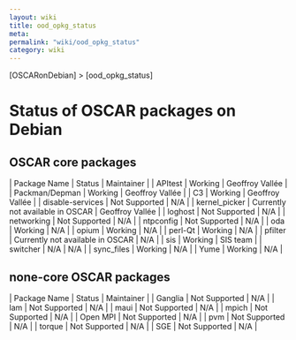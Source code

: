 ```yaml
---
layout: wiki
title: ood_opkg_status
meta: 
permalink: "wiki/ood_opkg_status"
category: wiki
---
```

<!-- Name: ood_opkg_status -->
<!-- Version: 2 -->
<!-- Author: valleegr -->

[OSCARonDebian] > [ood_opkg_status]

# Status of OSCAR packages on Debian

## OSCAR core packages

| Package Name | Status | Maintainer |
| APItest | Working | Geoffroy Vallée |
| Packman/Depman | Working | Geoffroy Vallée |
| C3 | Working | Geoffroy Vallée |
| disable-services | Not Supported | N/A |
| kernel_picker | Currently not available in OSCAR | Geoffroy Vallée |
| loghost | Not Supported | N/A |
| networking | Not Supported | N/A |
| ntpconfig | Not Supported | N/A |
| oda | Working | N/A |
| opium | Working | N/A |
| perl-Qt | Working | N/A |
| pfilter | Currently not available in OSCAR | N/A |
| sis | Working | SIS team |
| switcher | N/A | N/A |
| sync_files | Working | N/A |
| Yume | Working | N/A |

## none-core OSCAR packages

| Package Name | Status | Maintainer |
| Ganglia | Not Supported | N/A |
| lam | Not Supported | N/A |
| maui | Not Supported | N/A |
| mpich | Not Supported | N/A |
| Open MPI | Not Supported | N/A |
| pvm | Not Supported | N/A |
| torque | Not Supported | N/A |
| SGE | Not Supported | N/A |
